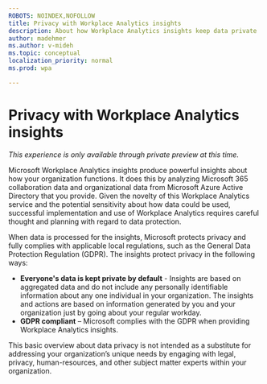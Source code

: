 ```yaml
---
ROBOTS: NOINDEX,NOFOLLOW
title: Privacy with Workplace Analytics insights
description: About how Workplace Analytics insights keep data private
author: madehmer
ms.author: v-mideh
ms.topic: conceptual
localization_priority: normal 
ms.prod: wpa

---
```

# Privacy with Workplace Analytics insights

*This experience is only available through private preview at this time.*

Microsoft Workplace Analytics insights produce powerful insights about how your organization functions. It does this by analyzing Microsoft 365 collaboration data and organizational data from Microsoft Azure Active Directory that you provide. Given the novelty of this Workplace Analytics service and the potential sensitivity about how data could be used, successful implementation and use of Workplace Analytics requires careful thought and planning with regard to data protection.  

When data is processed for the insights, Microsoft protects privacy and fully complies with applicable local regulations, such as the General Data Protection Regulation (GDPR). The insights protect privacy in the following ways:

* **Everyone's data is kept private by default** - Insights are based on aggregated data and do not include any personally identifiable information about any one individual in your organization. The insights and actions are based on information generated by you and your organization just by going about your regular workday.
* **GDPR compliant** – Microsoft complies with the GDPR when providing Workplace Analytics insights.

This basic overview about data privacy is not intended as a substitute for addressing your organization’s unique needs by engaging with legal, privacy, human-resources, and other subject matter experts within your organization.
